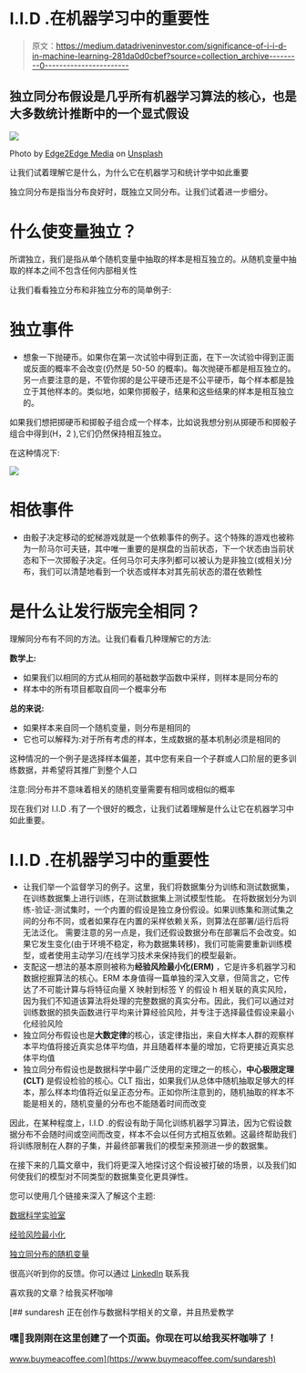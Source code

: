 # I.I.D .在机器学习中的重要性

> 原文：<https://medium.datadriveninvestor.com/significance-of-i-i-d-in-machine-learning-281da0d0cbef?source=collection_archive---------0----------------------->

## 独立同分布假设是几乎所有机器学习算法的核心，也是大多数统计推断中的一个显式假设

![](img/ab8375099bb19b4a63617b63e09f1ac5.png)

Photo by [Edge2Edge Media](https://unsplash.com/@edge2edgemedia?utm_source=medium&utm_medium=referral) on [Unsplash](https://unsplash.com?utm_source=medium&utm_medium=referral)

让我们试着理解它是什么，为什么它在机器学习和统计学中如此重要

独立同分布是指当分布良好时，既独立又同分布。让我们试着进一步细分。

# 什么使变量独立？

所谓独立，我们是指从单个随机变量中抽取的样本是相互独立的。从随机变量中抽取的样本之间不包含任何内部相关性

让我们看看独立分布和非独立分布的简单例子:

# 独立事件

*   想象一下抛硬币。如果你在第一次试验中得到正面，在下一次试验中得到正面或反面的概率不会改变(仍然是 50-50 的概率)。每次抛硬币都是相互独立的。另一点要注意的是，不管你掷的是公平硬币还是不公平硬币，每个样本都是独立于其他样本的。类似地，如果你掷骰子，结果和这些结果的样本是相互独立的。

如果我们想把掷硬币和掷骰子组合成一个样本，比如说我想分别从掷硬币和掷骰子组合中得到(H，2 ),它们仍然保持相互独立。

在这种情况下:

![](img/3265c155466e8dd61c6cb92aa56089ce.png)

# 相依事件

*   由骰子决定移动的蛇梯游戏就是一个依赖事件的例子。这个特殊的游戏也被称为一阶马尔可夫链，其中唯一重要的是棋盘的当前状态，下一个状态由当前状态和下一次掷骰子决定。任何马尔可夫序列都可以被认为是非独立(或相关)分布，我们可以清楚地看到一个状态或样本对其先前状态的潜在依赖性

# 是什么让发行版完全相同？

理解同分布有不同的方法。让我们看看几种理解它的方法:

**数学上:**

*   如果我们以相同的方式从相同的基础数学函数中采样，则样本是同分布的
*   样本中的所有项目都取自同一个概率分布

**总的来说:**

*   如果样本来自同一个随机变量，则分布是相同的
*   它也可以解释为:对于所有考虑的样本，生成数据的基本机制必须是相同的

这种情况的一个例子是选择样本偏差，其中您有来自一个子群或人口阶层的更多训练数据，并希望将其推广到整个人口

注意:同分布并不意味着相关的随机变量需要有相同或相似的概率

现在我们对 I.I.D .有了一个很好的概念，让我们试着理解是什么让它在机器学习中如此重要。

# I.I.D .在机器学习中的重要性

*   让我们举一个监督学习的例子。这里，我们将数据集分为训练和测试数据集，在训练数据集上进行训练，在测试数据集上测试模型性能。
    在将数据划分为训练-验证-测试集时，一个内置的假设是独立身份假设。如果训练集和测试集之间的分布不同，或者如果存在内置的采样依赖关系，则算法在部署/运行后将无法泛化。
    需要注意的另一点是，我们还假设数据分布在部署后不会改变。如果它发生变化(由于环境不稳定，称为数据集转移)，我们可能需要重新训练模型，或者使用主动学习/在线学习技术来保持我们的模型最新。
*   支配这一想法的基本原则被称为**经验风险最小化(ERM)** ，它是许多机器学习和数据挖掘算法的核心。ERM 本身值得一篇单独的深入文章，但简言之，它传达了不可能计算与将特征向量 X 映射到标签 Y 的假设 h 相关联的真实风险，因为我们不知道该算法将处理的完整数据的真实分布。因此，我们可以通过对训练数据的损失函数进行平均来计算经验风险，并专注于选择最佳假设来最小化经验风险
*   独立同分布假设也是**大数定律**的核心，该定律指出，来自大样本人群的观察样本平均值将接近真实总体平均值，并且随着样本量的增加，它将更接近真实总体平均值
*   独立同分布假设也是数据科学中最广泛使用的定理之一的核心，**中心极限定理(CLT)** 是假设检验的核心。CLT 指出，如果我们从总体中随机抽取足够大的样本，那么样本均值将近似呈正态分布。正如你所注意到的，随机抽取的样本不能是相关的，随机变量的分布也不能随着时间而改变

因此，在某种程度上，I.I.D .的假设有助于简化训练机器学习算法，因为它假设数据分布不会随时间或空间而改变，样本不会以任何方式相互依赖。这最终帮助我们将训练限制在人群的子集，并最终部署我们的模型来预测进一步的数据集。

在接下来的几篇文章中，我们将更深入地探讨这个假设被打破的场景，以及我们如何使我们的模型对不同类型的数据集变化更具弹性。

您可以使用几个链接来深入了解这个主题:

[数据科学实验室](https://datasciences.org/non-iid-learning/)

[经验风险最小化](https://en.wikipedia.org/wiki/Empirical_risk_minimization)

[独立同分布的随机变量](https://en.wikipedia.org/wiki/Independent_and_identically_distributed_random_variables)

很高兴听到你的反馈。你可以通过 [LinkedIn](https://www.linkedin.com/in/sundaresh-prasanna-chandran-17825811a/) 联系我

喜欢我的文章？给我买杯咖啡

 [## sundaresh 正在创作与数据科学相关的文章，并且热爱教学

### 嘿👋我刚刚在这里创建了一个页面。你现在可以给我买杯咖啡了！

www.buymeacoffee.com](https://www.buymeacoffee.com/sundaresh)